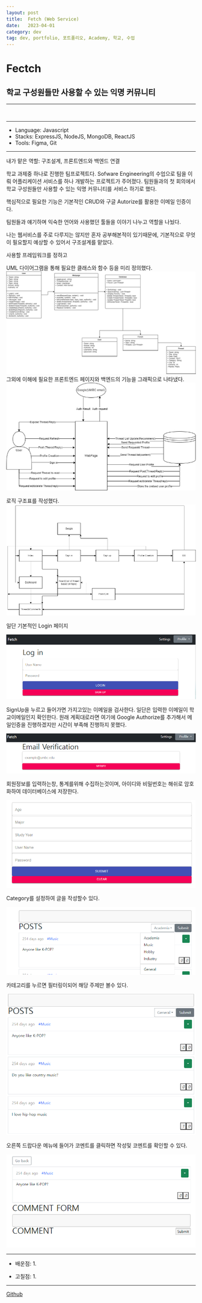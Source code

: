 ```yaml
---
layout: post
title:  Fetch (Web Service)
date:   2023-04-01
category: dev
tag: dev, portfolio, 포트폴리오, Academy, 학교, 수업
---
```



# Fectch
## 학교 구성원들만 사용할 수 있는 익명 커뮤니티 

---

<img src=""/>

---

- Language: Javascript
- Stacks: ExpressJS, NodeJS, MongoDB, ReactJS
- Tools: Figma, Git

---

내가 맡은 역할: 구조설계, 프론트엔드와 백엔드 연결

학교 과제중 하나로 진행한 팀프로젝트다.
Sofware Engineering의 수업으로
팀을 이뤄 어플리케이션 서비스를 하나 개발하는 프로젝트가 주어졌다.
팀원들과의 첫 회의에서 학교 구성원들만 사용할 수 있는 익명 커뮤니티를 서비스 하기로 했다.

핵심적으로 필요한 기능은 기본적인 CRUD와 구글 Autorize를 활용한 이메일 인증이다.

팀원들과 얘기하며 익숙한 언어와 사용했던 툴들을 이야기 나누고 역할을 나눴다.

나는 웹서비스를 주로 다루지는 않지만 혼자 공부해본적이 있기때문에,
기본적으로 무엇이 필요할지 예상할 수 있어서 구조설계를 맡았다.


사용할 프레임워크를 정하고

UML 다이어그램을 통해 필요한 클래스와 함수 등을 미리 정의했다.
<img class ="img" src = "../../assets/img/portfolio/CMSC447 Class diagram.drawio.png">
그외에 이해에 필요한 프론트엔드 페이지와 백엔드의 기능을 그래픽으로 나타냈다.
<img class ="img" src = "../../assets/img/portfolio/WebSerivce.jpg">

로직 구조표를 작성했다.
<img class ="img" src="../../assets/img/portfolio/Pages.drawio.png">


일단 기본적인 Login 페이지


<img class = "img" src= "../../assets/img/dev/Login.png">

SignUp을 누르고 들어가면 가지고있는 이메일을 검사한다.
일단은 입력한 이메일이 학교이메일인지 확인한다.
원래 계획대로라면 여기에 Google Authorize를 추가해서 메일인증을 진행하겠지만 시간이 부족해 진행하지 못했다.

<img class = "img" src= "../../assets/img/dev/Verification.png">

회원정보를 입력하는창, 통계를위해 수집하는것이며, 아이디와 비밀번호는 해쉬로 암호화하여 데이터베이스에 저장한다.

<img class = "img" src= "../../assets/img/dev/Information.png">

Category를 설정하여 글을 작성할수 있다.

<img class = "img" src= "../../assets/img/dev/FetchCategory.png">


카테고리를 누르면 필터링이되어 해당 주제만 볼수 있다.

<img class = "img" src= "../../assets/img/dev/FetchSort.png">

오른쪽 드랍다운 메뉴에 들어가 코멘트를 클릭하면 작성및 코멘트를 확인할 수 있다.

<img class = "img" src= "../../assets/img/dev/FetchComment.png">







---

- 배운점:
    1. 

- 고칠점:
    1. 

---






[Github](https://github.com/ParagMayani/FetchCmsc447)
